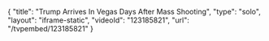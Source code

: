{
    "title": "Trump Arrives In Vegas Days After Mass Shooting",
    "type": "solo",
    "layout": "iframe-static",
    "videoId": "123185821",
    "url": "\/tvpembed\/123185821"
}